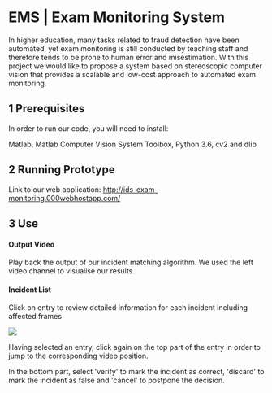 # EMS | Exam Monitoring System

In higher education, many tasks related to fraud detection have been automated, yet exam monitoring is still conducted by teaching staff and therefore tends to be prone to human error and misestimation. With this project we would like to propose a system based on stereoscopic computer vision that provides a scalable and low-cost approach to automated exam monitoring.

## 1 Prerequisites

In order to run our code, you will need to install:

Matlab, Matlab Computer Vision System Toolbox, Python 3.6, cv2 and dlib

## 2 Running Prototype

Link to our web application:
http://ids-exam-monitoring.000webhostapp.com/

## 3 Use

#### Output Video

Play back the output of our incident matching algorithm. We used the left video channel to visualise our results.

#### Incident List

Click on entry to review detailed information for each incident including affected frames 

![](demo.gif)

Having selected an entry, click again on the top part of the entry in order to jump to the corresponding video position.

In the bottom part, select 'verify' to mark the incident as correct, 'discard' to mark the incident as false and 'cancel' to postpone the 
decision.

